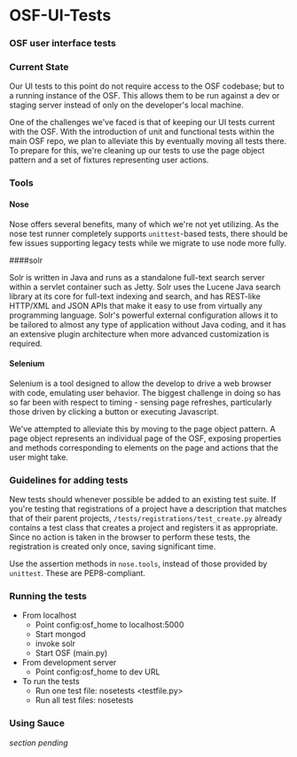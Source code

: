 OSF-UI-Tests
============

### OSF user interface tests

### Current State

Our UI tests to this point do not require access to the OSF codebase; but to a
running instance of the OSF. This allows them to be run against a dev or staging
server instead of only on the developer's local machine.

One of the challenges we've faced is that of keeping our UI tests current with
the OSF. With the introduction of unit and functional tests within the main OSF
repo, we plan to alleviate this by eventually moving all tests there. To prepare
for this, we're cleaning up our tests to use the page object pattern and a set
of fixtures representing user actions.

### Tools

#### Nose

Nose offers several benefits, many of which we're not yet utilizing. As the nose
test runner completely supports `unittest`-based tests, there should be few
issues supporting legacy tests while we migrate to use node more fully.

####solr

Solr is written in Java and runs as a standalone full-text search server within a 
servlet container such as Jetty. Solr uses the Lucene Java search library at its 
core for full-text indexing and search, and has REST-like HTTP/XML and JSON APIs 
that make it easy to use from virtually any programming language. Solr's powerful 
external configuration allows it to be tailored to almost any type of application 
without Java coding, and it has an extensive plugin architecture when more advanced 
customization is required.

#### Selenium

Selenium is a tool designed to allow the develop to drive a web browser with
code, emulating user behavior. The biggest challenge in doing so has so far been
with respect to timing - sensing page refreshes, particularly those driven by
clicking a button or executing Javascript.

We've attempted to alleviate this by moving to the page object pattern. A page
object represents an individual page of the OSF, exposing properties and methods
corresponding to elements on the page and actions that the user might take.

### Guidelines for adding tests

New tests should whenever possible be added to an existing test suite. If you're
testing that registrations of a project have a description that matches that of
their parent projects, `/tests/registrations/test_create.py` already contains
a test class that creates a project and registers it as appropriate. Since no
action is taken in the browser to perform these tests, the registration is
created only once, saving significant time.

Use the assertion methods in `nose.tools`, instead of those provided by
`unittest`. These are PEP8-compliant.

### Running the tests
* From localhost
    * Point config:osf_home to localhost:5000
    * Start mongod
    * invoke solr
    * Start OSF (main.py)
* From development server
    * Point config:osf_home to dev URL
* To run the tests
    * Run one test file: nosetests <testfile.py>
    * Run all test files: nosetests

### Using Sauce

*section pending*
